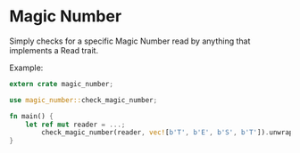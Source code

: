 # Magic Number

Simply checks for a specific Magic Number read by anything that implements a Read trait.

Example:

```rust
extern crate magic_number;

use magic_number::check_magic_number;

fn main() {
    let ref mut reader = ...;
        check_magic_number(reader, vec![b'T', b'E', b'S', b'T']).unwrap();
}
```